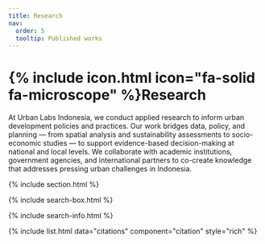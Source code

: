 ```yaml
---
title: Research
nav:
  order: 5
  tooltip: Published works
---
```


# {% include icon.html icon="fa-solid fa-microscope" %}Research

At Urban Labs Indonesia, we conduct applied research to inform urban development policies and practices. Our work bridges data, policy, and planning — from spatial analysis and sustainability assessments to socio-economic studies — to support evidence-based decision-making at national and local levels. We collaborate with academic institutions, government agencies, and international partners to co-create knowledge that addresses pressing urban challenges in Indonesia.

{% include section.html %}

{% include search-box.html %}

{% include search-info.html %}

{% include list.html data="citations" component="citation" style="rich" %}
